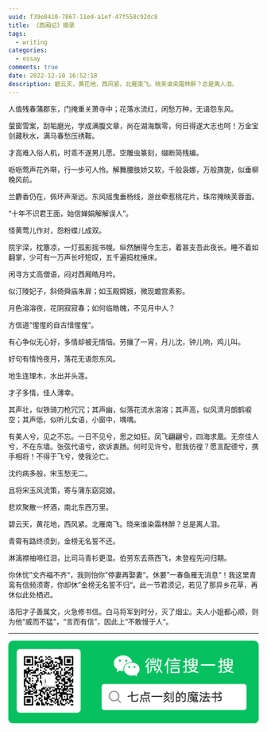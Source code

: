 ```yaml
---
uuid: f39e8410-7867-11ed-a1ef-47f558c92dc8
title: 《西厢记》摘录
tags:
  - writing
categories:
  - essay
comments: true
date: 2022-12-10 16:52:18
description: 碧云天，黄花地，西风紧。北雁南飞。晓来谁染霜林醉？总是离人泪。
---
```



<!--more-->
<!-- 1. 发布前：删除草稿的 uuid -->
<!-- 2. 发布后：补充tag，category -->

人值残春蒲郡东，门掩重关萧寺中；花落水流红，闲愁万种，无语怨东风。

萤窗雪案，刮垢磨光，学成满腹文章，尚在湖海飘零，何日得遂大志也呵！万金宝剑藏秋水，满马春愁压绣鞍。

才高难入俗人机，时乖不遂男儿愿。空雕虫篆刻，缀断简残编。

呖呖莺声花外啭，行一步可人怜。解舞腰肢娇又软，千般袅娜，万般旖旎，似垂柳晚风前。

兰麝香仍在，佩环声渐远。东风摇曳垂杨线，游丝牵惹桃花片，珠帘掩映芙蓉面。

“十年不识君王面，始信婵娟解解误人”。

怪黄莺儿作对，怨粉蝶儿成双。

院宇深，枕簟凉，一灯孤影摇书幌。纵然酬得今生志，着甚支吾此夜长。睡不着如翻掌，少可有一万声长吁短叹，五千遍捣枕捶床。

闲寻方丈高僧语，闷对西厢皓月吟。

似汀陵妃子，斜倚舜庙朱扉；如玉殿嫦娥，微现蟾宫素影。  

月色溶溶夜，花阴寂寂春；如何临皓魄，不见月中人？

方信道“惺惺的自古惜惺惺“。

有心争似无心好，多情却被无情恼。劳攘了一宵，月儿沈，钟儿响，鸡儿叫。

好句有情怜夜月，落花无语怨东风。

地生连理木，水出并头莲。

才子多情，佳人薄幸。

其声壮，似铁骑刀枪冗冗；其声幽，似落花流水溶溶；其声高，似风清月朗鹤唳空；其声低，似听儿女语，小窗中，喁喁。

有美人兮，见之不忘。一日不见兮，思之如狂。凤飞翩翩兮，四海求凰。无奈佳人兮，不在东墙。张弦代语兮，欲诉衷肠。何时见许兮，慰我彷徨？愿言配德兮，携手相将！不得于飞兮，使我沦亡。

沈约病多般，宋玉愁无二。

且将宋玉风流策，寄与蒲东窈窕娘。

悲欢聚散一杯酒，南北东西万里。

碧云天，黄花地，西风紧。北雁南飞。晓来谁染霜林醉？总是离人泪。

青霄有路终须到，金榜无名誓不还。

淋漓襟袖啼红泪，比司马青衫更湿。伯劳东去燕西飞，未登程先问归期。

你休忧”文齐福不齐“，我则怕你”停妻再娶妻“。休要”一春鱼雁无消息“！我这里青鸾有信频须寄，你却休”金榜无名誓不归“。此一节君须记，若见了那异乡花草，再休似此处栖迟。

洛阳才子善属文，火急修书信。白马将军到时分，灭了烟尘。夫人小姐都心顺，则为他“威而不猛”，“言而有信”，因此上“不敢慢于人“。


---  
![20200131220947.png](source/assets/images/leunggeorge.github.io-image-9o2i34.png)
